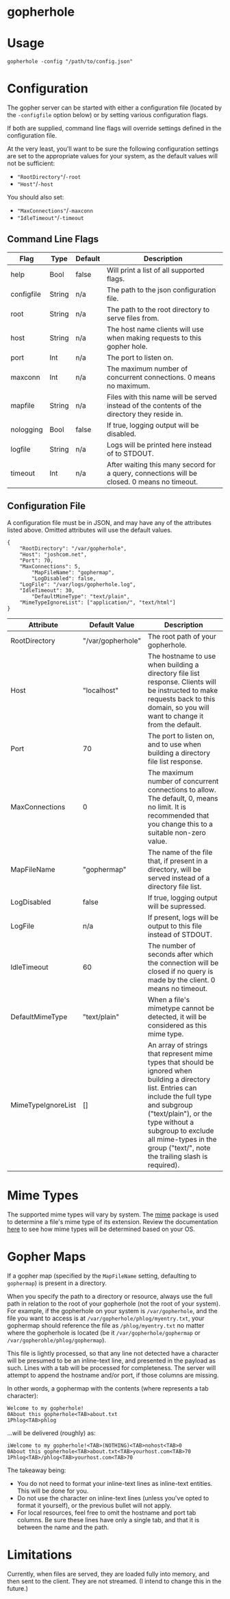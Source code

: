 # gopherhole

# Usage

```
gopherhole -config "/path/to/config.json"
```

# Configuration

The gopher server can be started with either a configuration file (located by the `-configfile` option below) or by setting various configuration flags.

If both are supplied, command line flags will override settings defined in the configuration file.

At the very least, you'll want to be sure the following configuration settings are set to the appropriate values for your system, as the default values will not be sufficient:
* `"RootDirectory"`/`-root`
* `"Host"`/`-host`

You should also set:
* `"MaxConnections"`/`-maxconn`
* `"IdleTimeout"`/`-timeout`

## Command Line Flags

| Flag | Type | Default | Description |
|------|------|---------|-------------|
| help | Bool | false   | Will print a list of all supported flags. |
| configfile | String | n/a | The path to the json configuration file. |
| root | String| n/a | The path to the root directory to serve files from. |
| host | String | n/a | The host name clients will use when making requests to this gopher hole. |
| port | Int | n/a | The port to listen on. |
| maxconn | Int | n/a | The maximum number of concurrent connections. 0 means no maximum.|
| mapfile | String | n/a | Files with this name will be served instead of the contents of the directory they reside in. |
| nologging | Bool | false | If true, logging output will be disabled. |
| logfile | String | n/a | Logs will be printed here instead of to STDOUT. |
| timeout | Int | n/a | After waiting this many secord for a query, connections will be closed.  0 means no timeout. |

## Configuration File

A configuration file must be in JSON, and may have any of the
attributes listed above.  Omitted attributes will use the default
values.

```
{
	"RootDirectory": "/var/gopherhole",
	"Host": "joshcom.net",
	"Port": 70,
	"MaxConnections": 5,
        "MapFileName": "gophermap",
        "LogDisabled": false,
	"LogFile": "/var/logs/gopherhole.log",
	"IdleTimeout": 30,
        "DefaultMineType": "text/plain",
	"MimeTypeIgnoreList": ["application/", "text/html"]
}
```

| Attribute | Default Value | Description |
|-----------|---------------|-------------|
| RootDirectory | "/var/gopherhole" | The root path of your gopherhole. |
| Host | "localhost" | The hostname to use when building a directory file list response.  Clients will be instructed to make requests back to this domain, so you will want to change it from the default. |
| Port | 70 | The port to listen on, and to use when building a directory file list response. |
| MaxConnections | 0 | The maximum number of concurrent connections to allow.  The default, 0, means no limit.  It is recommended that you change this to a suitable non-zero value. |
| MapFileName | "gophermap" | The name of the file that, if present in a directory, will be served instead of a directory file list. |
| LogDisabled | false | If true, logging output will be supressed. |
| LogFile | n/a | If present, logs will be output to this file instead of STDOUT. |
| IdleTimeout | 60 | The number of seconds after which the connection will be closed if no query is made by the client.  0 means no timeout. |
| DefaultMimeType | "text/plain" | When a file's mimetype cannot be detected, it will be considered as this mime type. |
| MimeTypeIgnoreList | [] | An array of strings that represent mime types that should be ignored when building a directory list.  Entries can include the full type and subgroup ("text/plain"), or the type without a subgroup to exclude all mime-types in the group ("text/", note the trailing slash is required). |

# Mime Types

The supported mime types will vary by system.  The [mime](https://golang.org/pkg/mime/) package is used to determine a file's mime type of its extension.  Review the documentation [here](https://golang.org/pkg/mime/#TypeByExtension) to see how mime types will be determined based on your OS.

# Gopher Maps

If a gopher map (specified by the `MapFileName` setting, defaulting to `gophermap`) is present in a directory.  

When you specify the path to a directory or resource, always use the full path in relation to the root of your gopherhole (not the root of your system).  For example, if the gopherhole on your system is `/var/gopherhole`, and the file you want to access is at `/var/gopherhole/phlog/myentry.txt`, your gophermap should reference the file as `/phlog/myentry.txt` no matter where the gopherhole is located (be it `/var/gopherhole/gophermap` or `/var/gopherohle/phlog/gophermap`).

This file is lightly processed, so that any line not detected have a <TAB> character will be presumed to be an inline-text line, and presented in the payload as such.  Lines with a tab will be processed for completeness.  The server will attempt to append the hostname and/or port, if those columns
are missing.

In other words, a gophermap with the contents (where <TAB> represents a tab character):

```
Welcome to my gopherhole!
0About this gopherhole<TAB>about.txt
1Phlog<TAB>phlog
```

...will be delivered (roughly) as:

```
iWelcome to my gopherhole!<TAB>(NOTHING)<TAB>nohost<TAB>0
0About this gopherhole<TAB>about.txt<TAB>yourhost.com<TAB>70
1Phlog<TAB>/phlog<TAB>yourhost.com<TAB>70
```

The takeaway being:
* You do not need to format your inline-text lines as inline-text entities.  This will be done for you.
* Do not use the <TAB> character on inline-text lines (unless you've opted to format it yourself), or the previous bullet will not apply.
* For local resources, feel free to omit the hostname and port tab columns.  Be sure these lines have only a single tab, and that it is between the name and the path.

# Limitations

Currently, when files are served, they are loaded fully into memory, and then sent to the client.  They are not streamed.  (I intend to change this in the future.)
